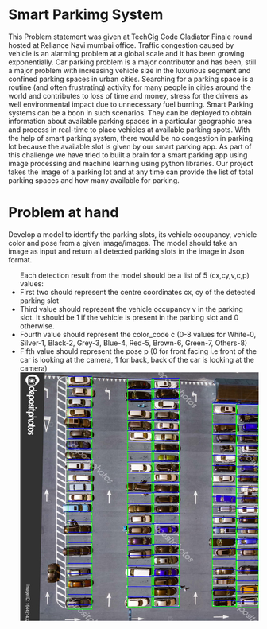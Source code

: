 <h1>Smart Parkimg System</h1>
This Problem statement was given at TechGig Code Gladiator Finale round hosted at Reliance Navi mumbai office.
Traffic congestion caused by vehicle is an alarming problem at a global scale and it has been growing exponentially. Car parking problem is a major contributor and has been, still a major problem with increasing vehicle size in the luxurious segment and confined parking spaces in urban cities. Searching for a parking space is a routine (and often frustrating) activity for many people in cities around the world and contributes to loss of time and money, stress for the drivers as well environmental impact due to unnecessary fuel burning. 
Smart Parking systems can be a boon in such scenarios. They can be deployed to obtain information about available parking spaces in a particular geographic area and process in real-time to place vehicles at available parking spots. With the help of smart parking system, there would be no congestion in parking lot because the available slot is given by our smart parking app.
As part of this challenge we have tried to built a brain for a smart parking app using image processing and machine learning using python libraries. Our project takes the image of a parking lot and at any time can provide the list of total parking spaces and how many available for parking.

<h1>Problem at hand</h1>
Develop a model to identify the parking slots, its vehicle occupancy, vehicle color and pose from a given image/images.
The model should take an image as input and return all detected parking slots in the image in Json format.
<ul>Each detection result from the model should be a list of 5 (cx,cy,v,c,p) values:
<li>First two should represent the centre coordinates cx, cy of the detected parking slot
<li>Third value should represent the vehicle occupancy v in the parking slot. It should be 1 if the vehicle is present in the parking slot and 0 otherwise.
<li>Fourth value should represent the color_code c (0-8 values for White-0, Silver-1, Black-2, Grey-3, Blue-4, Red-5, Brown-6, Green-7, Others-8)
<li>Fifth value should represent the pose p (0 for front facing i.e front of the car is looking at the camera, 1 for back, back of the car is looking at the camera)
</br>
<img src="https://github.com/Shobhit70/SmartParkingSystem/blob/master/test.jpg" width="800", height="500">
